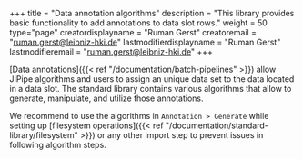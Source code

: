+++
title = "Data annotation algorithms"
description = "This library provides basic functionality to add annotations to data slot rows."
weight = 50
type="page"
creatordisplayname = "Ruman Gerst"
creatoremail = "ruman.gerst@leibniz-hki.de"
lastmodifierdisplayname = "Ruman Gerst"
lastmodifieremail = "ruman.gerst@leibniz-hki.de"
+++

[Data annotations]({{< ref "/documentation/batch-pipelines" >}}) allow JIPipe algorithms and users to
assign an unique data set to the data located in a data slot. The standard library
contains various algorithms that allow to generate, manipulate, and utilize those
annotations.

We recommend to use the algorithms in `Annotation > Generate` while setting up
[filesystem operations]({{< ref "/documentation/standard-library/filesystem" >}}) or any other import step
to prevent issues in following algorithm steps.
